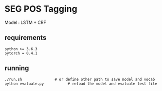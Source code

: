 # SEG POS Tagging 

Model : LSTM + CRF


## requirements

```
python >= 3.6.3
pytorch = 0.4.1
```

## running

```
./run.sh               # or define other path to save model and vocab
python evaluate.py           # reload the model and evaluate test file
```

